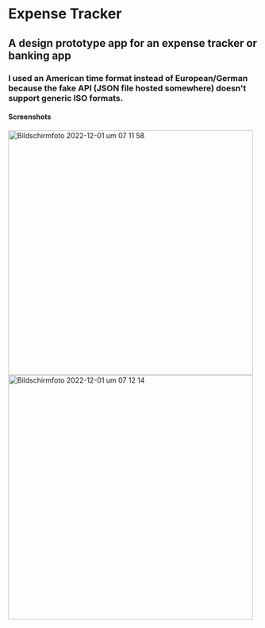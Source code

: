 # Expense Tracker 

## A design prototype app for an expense tracker or banking app

### I used an American time format instead of European/German because the fake API (JSON file hosted somewhere) doesn't support generic ISO formats.

#### Screenshots

<img width="493" alt="Bildschirm­foto 2022-12-01 um 07 11 58" src="https://user-images.githubusercontent.com/95420747/204979842-397aea4a-792a-49c3-b95a-88901d5a97cd.png">
<img width="493" alt="Bildschirm­foto 2022-12-01 um 07 12 14" src="https://user-images.githubusercontent.com/95420747/204979850-7542795f-d0df-4ce2-afb0-e6111bdfb213.png">
